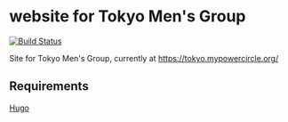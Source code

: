 # website for Tokyo Men's Group

[![Build Status](https://travis-ci.org/thunderrabbit/tokyo-mens-group.svg?branch=master)](https://travis-ci.org/thunderrabbit/tokyo-mens-group)

Site for Tokyo Men's Group, currently at https://tokyo.mypowercircle.org/

## Requirements

[Hugo](https://gohugo.io/)
